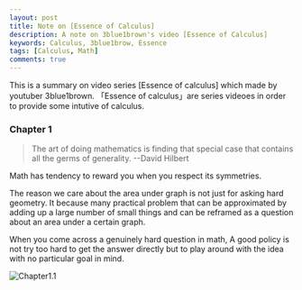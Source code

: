 ```yaml
---
layout: post
title: Note on [Essence of Calculus]
description: A note on 3blue1brown's video [Essence of Calculus]
keywords: Calculus, 3blue1brow, Essence
tags: [Calculus, Math]
comments: true
---
```


This is a summary on video series [Essence of calculus] which made by youtuber 3blue1brown. 「Essence of calculus」are series videoes in order to provide some intutive of calculus.

### Chapter 1

> The art of doing mathematics is finding that special case that contains all the germs of generality.  --David Hilbert              

Math has tendency to reward you when you respect its symmetries.

The reason we care about the area under graph is not  just for asking hard geometry. It because many practical problem that can be approximated by adding up a large number of small things and can be reframed as a question about an area under a certain graph.

When you come across a genuinely hard question in math, A good policy is not try too hard to get the answer directly but to play around with the idea with no particular goal in mind.

![Chapter1.1](http://boan2014.github.io/images/Calculus/Chapter1.1.png)
